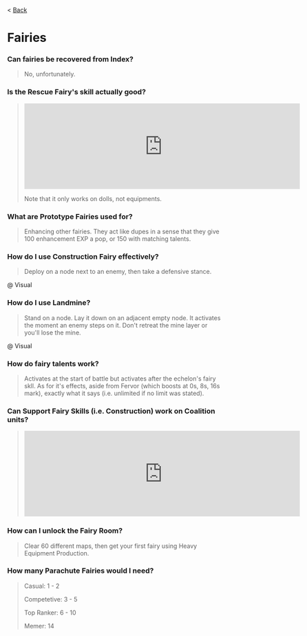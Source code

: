 < [Back](/GFL/mainpage)

# Fairies

### Can fairies be recovered from Index?

> No, unfortunately.

### Is the Rescue Fairy's skill actually good?

> <iframe id="reddit-embed" src="https://www.redditmedia.com/r/girlsfrontline/comments/mgausk/weekly_commanders_lounge_march_30_2021/gsxx3gr/?depth=1&amp;showmore=false&amp;embed=true&amp;showmedia=false&amp;theme=dark" sandbox="allow-scripts allow-same-origin allow-popups" style="border: none;" height="199" width="640" scrolling="no"></iframe>
>
> Note that it only works on dolls, not equipments.

### What are Prototype Fairies used for?

> Enhancing other fairies. They act like dupes in a sense that they give 100 enhancement EXP a pop, or 150 with matching talents.

### How do I use Construction Fairy effectively?

> Deploy on a node next to an enemy, then take a defensive stance.

@ Visual

### How do I use Landmine?

> Stand on a node. Lay it down on an adjacent empty node. It activates the moment an enemy steps on it. Don't retreat the mine layer or you'll lose the mine.

@ Visual

### How do fairy talents work?

> Activates at the start of battle but activates after the echelon's fairy skll. As for it's effects, aside from Fervor (which boosts at 0s, 8s, 16s mark), exactly what it says (i.e. unlimited if no limit was stated).

### Can Support Fairy Skills (i.e. Construction) work on Coalition units?

> <iframe id="reddit-embed" src="https://www.redditmedia.com/r/girlsfrontline/comments/q1rscp/weekly_commanders_lounge_october_05_2021/hg4vntx/?depth=1&amp;showmore=false&amp;embed=true&amp;showmedia=false&amp;theme=dark" sandbox="allow-scripts allow-same-origin allow-popups" style="border: none;" height="199" width="640" scrolling="no"></iframe>

### How can I unlock the Fairy Room?

> Clear 60 different maps, then get your first fairy using Heavy Equipment Production.

### How many Parachute Fairies would I need?

> Casual: 1 - 2
>
> Competetive: 3 - 5
>
> Top Ranker: 6 - 10
>
> Memer: 14